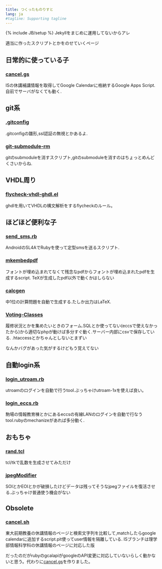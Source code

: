 ```yaml
---
title: つくったものりすと
lang: ja
#tagline: Supporting tagline
---
```

{% include JB/setup %}
Jekyllをまじめに運用してないからアレ

適当に作ったスクリプトとかをのせていくページ

日常的に使っている子
--------------------

### [cancel.gs](https://gist.github.com/MasWag/4eadd5aa7c414dd415ad)
ISの休講補講情報を取得してGoogle Calendarに格納するGoogle Apps Script.自前でサーバがなくても動く.

git系
----------------------------------------

### [.gitconfig](https://gist.github.com/MasWag/4451236)
.gitconfigの雛形,ssl認証の無視とかあるよ.

### [git-submodule-rm](https://gist.github.com/MasWag/4255594)
gitのsubmoduleを消すスクリプト,gitのsubmoduleを消すのはちょっとめんどくさいからね.

VHDL周り
--------

### [flycheck-vhdl-ghdl.el](https://gist.github.com/MasWag/4b74f9ac8f1014a73246)
ghdlを用いてVHDLの構文解析をするflycheckのルール。

ほどほど便利な子
----------------------------------------

### [send_sms.rb](https://gist.github.com/MasWag/4664969)
AndroidのSL4AでRubyを使って定型smsを送るスクリプト.

### [mkembedpdf](https://gist.github.com/MasWag/5063181)
フォントが埋め込まれてなくて残念なpdfからフォントが埋め込まれたpdfを生成するscript.
TeXが生成したpdf以外で動くかはしらない

### [calcgen](https://github.com/MasWag/calcgen)
中1位の計算問題を自動で生成する.たしか出力はLaTeX.

### [Voting-Classes](https://github.com/MasWag/Voting-Classes)
履修状況とかを集めたいときのフォーム.SQLとか使ってない(eccsで使えなかったから)から適切なphpが動けば多分すぐ動く.サーバー内部にcsvで保存している. .htaccessとかちゃんとしないとまずい

なんかバグがあった気がするけどもう覚えてない

自動login系
----------------------------------------

### [login_utroam.rb](https://gist.github.com/MasWag/7699888)
utroamのログインを自動で行うtool.ぶっちゃけutroam-1xを使えば良い。

### [login_eccs.rb](https://gist.github.com/MasWag/4315659)
駒場の情報教育棟とかにあるeccsの有線LANのログインを自動で行なうtool.rubyのmechanizeがあれば多分動く.

おもちゃ
----------------------------------------

### [rand.tcl](https://gist.github.com/MasWag/5434425)
tcl/tkで乱数を生成させてみただけ

### [jpegModifier](https://github.com/MasWag/jpegModifier)
SOIとかEOIとかが破損したけどデータは残ってそうなjpegファイルを復活させる.ぶっちゃけ普通使う機会がない

Obsolete
--------

### [cancel.sh](https://github.com/MasWag/cancel.sh)
東大前期教養の休講情報のページと検索文字列を比較して,matchしたらgoogle calendarに追加するscript.pit使ってuser情報を隔離している.
ISブランチは理学部情報科学科の休講情報のページに対応した版

だったのだがrubyのgcalapiがgoogleのAPI変更に対応していないらしく動かないと思う。代わりに[cancel.gs](https://gist.github.com/MasWag/4eadd5aa7c414dd415ad)を作りました。
